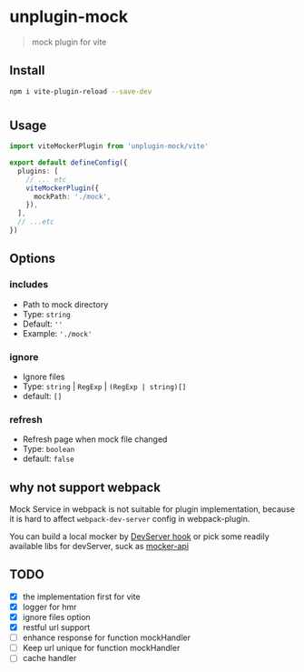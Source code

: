 # unplugin-mock
> mock plugin for vite


## Install
```bash
npm i vite-plugin-reload --save-dev
```
#
## Usage
```ts
import viteMockerPlugin from 'unplugin-mock/vite'

export default defineConfig({
  plugins: [
    // ... etc
    viteMockerPlugin({
      mockPath: './mock',
    }),
  ],
  // ...etc
})
```

## Options

### includes
- Path to mock directory
- Type: `string`
- Default: `''`
- Example: `'./mock'`

### ignore
- Ignore files
- Type: `string` | `RegExp` | `(RegExp | string)[]` 
- default: `[]`

### refresh
- Refresh page when mock file changed
- Type: `boolean`
- default: `false`

## why not support webpack

Mock Service in webpack is not suitable for plugin implementation, because it is hard to affect `webpack-dev-server` config in webpack-plugin.

You can build a local mocker by [DevServer hook](https://webpack.js.org/configuration/dev-server/) or pick some readily available libs for devServer, suck as [mocker-api](https://github.com/jaywcjlove/mocker-api)


## TODO

- [x] the implementation first for vite
- [x] logger for hmr
- [x] ignore files option
- [x] restful url support
- [ ] enhance response for function mockHandler
- [ ] Keep url unique for function mockHandler
- [ ] cache handler
